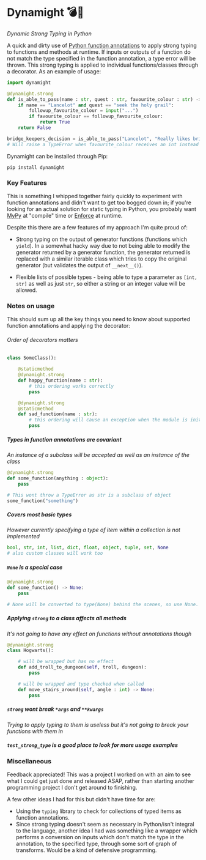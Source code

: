 # Dynamight 💣💪

*Dynamic Strong Typing in Python*

A quick and dirty use of [Python function annotations](https://docs.python.org/3/tutorial/controlflow.html#function-annotations) to apply strong typing to functions and methods at runtime. If inputs or outputs of a function do not match the type specified in the function annotation, a type error will be thrown. This strong typing is applied to individual functions/classes through a decorator. As an example of usage:

```python
import dynamight

@dynamight.strong
def is_able_to_pass(name : str, quest : str, favourite_colour : str) -> bool:
    if name == "Lancelot" and quest == "seek the holy grail":
        followup_favourite_colour = input("...")
        if favourite_colour == followup_favourite_colour:
            return True
    return False

bridge_keepers_decision = is_able_to_pass("Lancelot", "Really likes bridges", 5)
# Will raise a TypeError when favourite_colour receives an int instead of a str
```

Dynamight can be installed through Pip:

```
pip install dynamight
```

### Key Features

This is something I whipped together fairly quickly to experiment with function annotations and didn't want to get too bogged down in; if you're looking for an actual solution for static typing in Python, you probably want [MyPy](http://mypy-lang.org/) at "compile" time or [Enforce](https://github.com/RussBaz/enforce) at runtime.

Despite this there are a few features of my approach I'm quite proud of:

* Strong typing on the output of generator functions (functions which `yield`). In a somewhat hacky way due to not being able to modify the generator returned by a generator function, the generator returned is replaced with a similar iterable class which tries to copy the original generator (but validates the output of `__next__()`).

* Flexible lists of possible types - being able to type a parameter as `[int, str]` as well as just `str`, so either a string or an integer value will be allowed.

### Notes on usage

This should sum up all the key things you need to know about supported function annotations and applying the decorator:

###### Order of decorators matters

```python
class SomeClass():

    @staticmethod
    @dynamight.strong
    def happy_function(name : str):
        # this ordering works correctly
        pass

    @dynamight.strong
    @staticmethod
    def sad_function(name : str):
        # this ordering will cause an exception when the module is initializing
        pass
```

##### Types in function annotations are covariant

*An instance of a subclass will be accepted as well as an instance of the class*

```python
@dynamight.strong
def some_function(anything : object):
    pass

# This wont throw a TypeError as str is a subclass of object
some_function("something")
```

##### Covers most basic types

*However currently specifying a type of item within a collection is not implemented*

```python
bool, str, int, list, dict, float, object, tuple, set, None
# also custom classes will work too
```

##### `None` is a special case

```python
@dynamight.strong
def some_function() -> None:
    pass

# None will be converted to type(None) behind the scenes, so use None.
```

##### Applying `strong` to a class affects all methods

*It's not going to have any effect on functions without annotations though*

```python
@dynamight.strong
class Hogwarts():

    # will be wrapped but has no effect
    def add_troll_to_dungeon(self, troll, dungeon):
        pass

    # will be wrapped and type checked when called
    def move_stairs_around(self, angle : int) -> None:
        pass
```

##### `strong` wont break `*args` and `**kwargs`

*Trying to apply typing to them is useless but it's not going to break your functions with them in*

##### `test_strong_type` is a good place to look for more usage examples

### Miscellaneous

Feedback appreciated! This was a project I worked on with an aim to see what I could get just done and released ASAP, rather than starting another programming project I don't get around to finishing.

A few other ideas I had for this but didn't have time for are:
* Using the `typing` library to check for collections of typed items as function annotations.
* Since strong typing doesn't seem as necessary in Python/isn't integral to the language, another idea I had was something like a wrapper which performs a conversion on inputs which don't match the type in the annotation, to the specified type, through some sort of graph of transforms. Would be a kind of defensive programming.

